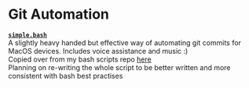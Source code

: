 # Git Automation

[**`simple.bash`**](./simple.bash)  
A slightly heavy handed but effective way of automating git commits for MacOS devices. Includes voice assistance and music :)  
Copied over from my bash scripts repo [here](https://github.com/TechWiz-3/bashScripts/tree/main/second_attempt)  
Planning on re-writing the whole script to be better written and more consistent with bash best practises
